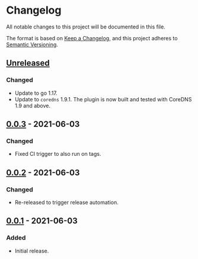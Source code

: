 # Changelog

All notable changes to this project will be documented in this file.

The format is based on [Keep a Changelog](https://keepachangelog.com/en/1.0.0/),
and this project adheres to [Semantic Versioning](https://semver.org/spec/v2.0.0.html).

## [Unreleased]

### Changed

- Update to go 1.17.
- Update to `coredns` 1.9.1. The plugin is now built and tested with CoreDNS 1.9 and above.

## [0.0.3] - 2021-06-03

### Changed

- Fixed CI trigger to also run on tags.

## [0.0.2] - 2021-06-03

### Changed

- Re-released to trigger release automation.

## [0.0.1] - 2021-06-03

### Added

- Initial release.

[Unreleased]: https://github.com/giantswarm/coredns-warnlist-plugin/compare/v0.0.3...HEAD
[0.0.3]: https://github.com/giantswarm/coredns-warnlist-plugin/compare/v0.0.2...v0.0.3
[0.0.2]: https://github.com/giantswarm/coredns-warnlist-plugin/compare/v0.0.1...v0.0.2
[0.0.1]: https://github.com/giantswarm/coredns-warnlist-plugin/releases/tag/v0.0.1
